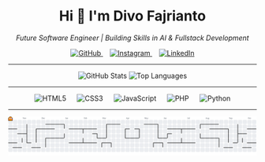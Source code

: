 <h1 align="center">Hi 👋 I'm Divo Fajrianto</h1>
<p align="center"><i>Future Software Engineer | Building Skills in AI & Fullstack Development</i></p>

<div align="center">
  <a href="https://github.com/divofajrianto24" target="_blank" rel="noreferrer">
    <img src="https://raw.githubusercontent.com/maurodesouza/profile-readme-generator/master/src/assets/icons/social/github/default.svg" width="48" height="36" alt="GitHub" />
  </a>
  <img width="10" />
  <a href="https://instagram.com/divofajrianto24" target="_blank" rel="noreferrer">
    <img src="https://raw.githubusercontent.com/maurodesouza/profile-readme-generator/master/src/assets/icons/social/instagram/default.svg" width="48" height="36" alt="Instagram" />
  </a>
  <img width="10" />
  <a href="https://www.linkedin.com/in/divo-fajrianto" target="_blank" rel="noreferrer">
    <img src="https://raw.githubusercontent.com/maurodesouza/profile-readme-generator/master/src/assets/icons/social/linkedin/default.svg" width="48" height="36" alt="LinkedIn" />
  </a>
</div>

---

<div align="center">
  <img
    src="https://github-readme-stats.vercel.app/api?username=divofajrianto24&hide_title=false&hide_rank=false&show_icons=true&include_all_commits=true&count_private=true&disable_animations=false&theme=dracula&locale=en&hide_border=false"
    height="160"
    alt="GitHub Stats"
  />
  <img
    src="https://github-readme-stats.vercel.app/api/top-langs?username=divofajrianto24&locale=en&hide_title=false&layout=compact&card_width=320&langs_count=5&theme=dracula&hide_border=false&cache_seconds=1800"
    height="160"
    alt="Top Languages"
  />
</div>

---

<div align="center">
  <img src="https://cdn.jsdelivr.net/gh/devicons/devicon/icons/html5/html5-original.svg" height="44" alt="HTML5" />
  <img width="14" />
  <img src="https://cdn.jsdelivr.net/gh/devicons/devicon/icons/css3/css3-original.svg" height="44" alt="CSS3" />
  <img width="14" />
  <img src="https://cdn.jsdelivr.net/gh/devicons/devicon/icons/javascript/javascript-original.svg" height="44" alt="JavaScript" />
  <img width="14" />
  <img src="https://cdn.jsdelivr.net/gh/devicons/devicon/icons/php/php-original.svg" height="44" alt="PHP" />
  <img width="14" />
  <img src="https://cdn.jsdelivr.net/gh/devicons/devicon/icons/python/python-original.svg" height="44" alt="Python" />
</div>

---

<picture>
  <source media="(prefers-color-scheme: dark)" srcset="https://raw.githubusercontent.com/divofajrianto24/divofajrianto24/output/pacman-contribution-graph-dark.svg">
  <source media="(prefers-color-scheme: light)" srcset="https://raw.githubusercontent.com/divofajrianto24/divofajrianto24/output/pacman-contribution-graph.svg">
  <img alt="Pacman contribution graph" src="https://raw.githubusercontent.com/divofajrianto24/divofajrianto24/output/pacman-contribution-graph.svg">
</picture>
